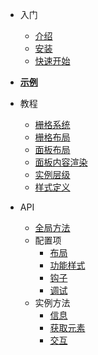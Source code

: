 - 入门
  - [介绍](zh-cn/README.md)
  - [安装](zh-cn/install.md)
  - [快速开始](zh-cn/quickstart.md)

- [**示例**](https://github.com/shunok/popo-example/blob/master/README_CN.md)

- 教程
  - [栅格系统](zh-cn/grid.md)
  - [栅格布局](zh-cn/layout.md)
  - [面板布局](zh-cn/panel.md)
  - [面板内容渲染](zh-cn/integrate.md)
  - [实例层级](zh-cn/layer.md)
  - [样式定义](zh-cn/style.md)

- API
  - [全局方法](/zh-cn/global.md)
  - 配置项
    - [布局](/zh-cn/configuration/layout.md)
    - [功能样式](/zh-cn/configuration/funcs.md)
    - [钩子](/zh-cn/configuration/hook.md)
    - [调试](/zh-cn/configuration/dev.md)
  - 实例方法
    - [信息](/zh-cn/instance/info.md)
    - [获取元素](/zh-cn/instance/elements.md)
    - [交互](/zh-cn/instance/interact.md)
